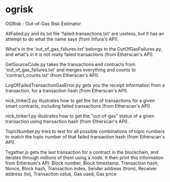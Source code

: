 # ogrisk
OGRisk - Out-of-Gas Risk Estimator

AllFailed.py and its txt file 'failed-transactions.txt' are useless, but it has an attempt to do what the name says (from Infura's API).

What's in the 'out_of_gas_failures.txt' belongs to the OutOfGasFailures.py, and what's in it is not really failed transactions (from Etherscan's API).

GetSourceCode.py takes the transactions and contracts from 'out_of_gas_failures.txt' and merges everything and counts to 'contract_counts.txt' (from Etherscan's API).

LogOfFailedTransactionGasError.py gets you the receipt information from a transaction, for a transaction hash (from Etherscan's API).

nick_tinker2.py illustrates how to get the list of transactions for a given smart contracts, including failed transactions (from Etherscan's API). 

nick_tinker1.py illustrates how to get the "out-of-gas" status of a given transaction using transaction hash (from Etherscan's API).

TopicNumber.py tries to test for all possible combinations of topic numbers to match the topic number of that failed transaction hash (from Etherscan's API).

Txgather.js gets the last transaction for a contract in the blockchain, and iterates through millions of them using a node. It then print this information from Ethereum's API: Block number, Block timestamp, Transaction hash, Nonce, Block hash, Transaction index, Sender address (from), Receiver address (to), Transaction value, Gas used, Gas price
